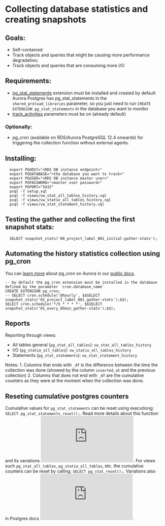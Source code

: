 

# Collecting database statistics and creating snapshots

## Goals: 
  * Self-contained
  * Track objects and queries that might be causing more performance degradation;
  * Track objects and queries that are consuming more I/O

## Requirements:
  * [pg_stat_statements](https://www.postgresql.org/docs/current/pgstatstatements.html) extension must be installed and created 
    by default Aurora Postgres has pg_stat_statements in the `shared_preload_libraries` parameter, so you just need to run `CREATE EXTENSION pg_stat_statements` in the database you want to monitor
  * [track_activities](https://www.postgresql.org/docs/current/runtime-config-statistics.html#GUC-TRACK-ACTIVITIES) parameters must be on (already default)

### Optionally:
  * pg_cron (available on RDS/Aurora PostgreSQL 12.4 onwards) for triggering the collection function without external agents. 
  <!-- https://www.postgresql.org/docs/current/runtime-config-statistics.html#GUC-TRACK-IO-TIMING not recommeded. It will repeatedly query the operating system for the current time, which may cause significant overhead on some platforms.  -->

## Installing:
```
  export PGHOST="<RDS DB instance endpoint>"
  export PGDATABASE="<the database you want to track>"
  export PGUSER="<RDS DB instance master user>"
  export PGPASSWORD="<master user password>"
  export PGPORT="5432"
  psql -f setup.sql
  psql -f views/vw_stat_all_tables_history.sql
  psql -f views/vw_statio_all_tables_history.sql
  psql -f views/vw_stat_statement_history.sql
```

## Testing the gather and collecting the first snapshot stats:
```
  SELECT snapshot_stats('00_project_label_001_initial-gather-stats');
```

## Automating the history statistics collection using pg_cron

You can [learn more](https://docs.aws.amazon.com/AmazonRDS/latest/UserGuide/PostgreSQL_pg_cron.html) about pg_cron on Aurora in our [public docs](https://docs.aws.amazon.com/AmazonRDS/latest/UserGuide/PostgreSQL_pg_cron.html).
```
-- by default the pg_cron extension must be installed in the database defined by the parameter `cron.database_name`
CREATE EXTENSION pg_cron;
-- SELECT cron.schedule('@hourly', $$SELECT snapshot_stats('01_project_label_001_gather-stats');$$);
SELECT cron.schedule('*/5 * * * *', $$SELECT snapshot_stats('01_every_05min_gather-stats');$$);
```

## Reports

Reporting through views:
   * All tables general (`pg_stat_all_tables`):  `vw_stat_all_tables_history`
   * I/O (`pg_statio_all_tables`): `vw_statio_all_tables_history`
   * Statements (`pg_stat_statements`): `vw_stat_statement_history`

   Notes:
    1. Columns that ends with `_df` is the difference between the time the collection was done (showed by the column `inserted_at` and the previous collection)
    2. Columns that does not end with `_df` are the cumulative counters as they were at the moment when the collection was done.


## Reseting cumulative postgres counters
    
  Cumulative values for `pg_stat_statements` can be reset using executiong: `SELECT pg_stat_statements_reset();`. Read more details about this function and its variations ![here](https://www.postgresql.org/docs/current/pgstatstatements.html#id-1.11.7.39.8.2.1.1.2).
  For views such `pg_stat_all_tables`, `pg_statio_all_tables`, etc. the cumulative counters can be reset by calling: `SELECT pg_stat_reset();`. Variations also in Postgres docs ![here](https://www.postgresql.org/docs/current/monitoring-stats.html#id-1.6.15.7.26.4.2.2.5.1.1.1).

